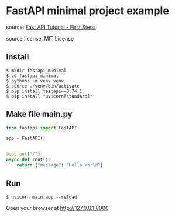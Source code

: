 # FastAPI minimal project example

source: [Fast API Tutorial - First Steps](https://fastapi.tiangolo.com/tutorial/first-steps/)

source license: MIT License

## Install
```shell
$ mkdir fastapi_minimal
$ cd fastapi_minimal
$ python3 -m venv venv
$ source ./venv/bin/activate
$ pip install fastapi==0.74.1
$ pip install "uvicorn[standard]"
```

## Make file main.py
```python
from fastapi import FastAPI

app = FastAPI()


@app.get("/")
async def root():
    return {"message": "Hello World"}
```

## Run
```shell
$ uvicorn main:app --reload
```

Open your browser at http://127.0.0.1:8000
